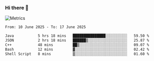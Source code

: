 ### Hi there 👋

![Metrics](https://github.com/radoapx/radoapx/blob/main/github-metrics.svg)

<!--START_SECTION:waka-->

```txt
From: 10 June 2025 - To: 17 June 2025

Java           5 hrs 18 mins   ███████████████░░░░░░░░░░   59.50 %
JSON           2 hrs 18 mins   ██████▒░░░░░░░░░░░░░░░░░░   25.87 %
C++            48 mins         ██▒░░░░░░░░░░░░░░░░░░░░░░   09.07 %
Bash           12 mins         ▓░░░░░░░░░░░░░░░░░░░░░░░░   02.42 %
Shell Script   8 mins          ▒░░░░░░░░░░░░░░░░░░░░░░░░   01.60 %
```

<!--END_SECTION:waka-->

<!--
**radoapx/radoapx** is a ✨ _special_ ✨ repository because its `README.md` (this file) appears on your GitHub profile.

Here are some ideas to get you started:

- 🔭 I’m currently working on ...
- 🌱 I’m currently learning ...
- 👯 I’m looking to collaborate on ...
- 🤔 I’m looking for help with ...
- 💬 Ask me about ...
- 📫 How to reach me: ...
- 😄 Pronouns: ...
- ⚡ Fun fact: ...
-->
